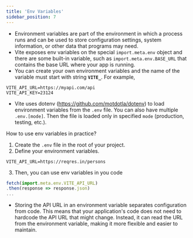 ```yaml
---
title: 'Env Variables'
sidebar_position: 7
---
```

- Environment variables are part of the environment in which a process runs and can be used to store configuration settings, system information, or other data that programs may need.
- Vite exposes env variables on the special `import.meta.env` object and there are some built-in variable, such as `import.meta.env.BASE_URL` that contains the base URL where your app is running.
- You can create your own environment variables and the name of the variable must start with string **`VITE_`**.
For example,
```
VITE_API_URL=https://myapi.com/api
VITE_API_KEY=23124
```
- Vite uses dotenv (https://github.com/motdotla/dotenv) to load environment variables from the `.env` file. You can also have multiple `.env.[mode]`. Then the file is loaded only in specified `mode` (production, testing, etc.).

How to use env variables in practice?
1. Create the `.env` file in the root of your project.
2. Define your environment variables.
```
VITE_API_URL=https://reqres.in/persons
```
3. Then, you can use env variables in you code
```js
fetch(import.meta.env.VITE_API_URL)
.then(response => response.json)
...
```
 - Storing the API URL in an environment variable separates configuration from code. This means that your application's code does not need to hardcode the API URL that might change. Instead, it can read the URL from the environment variable, making it more flexible and easier to maintain.

